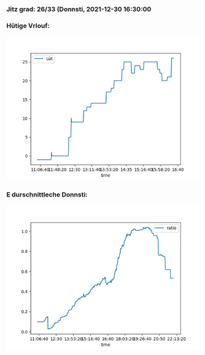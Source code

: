 ### Jitz grad: 26/33 (Donnsti, 2021-12-30 16:30:00

### Hütige Vrlouf:
![Graph](Today.png)

### E durschnittleche Donnsti:
![Graph](Donnsti.png)